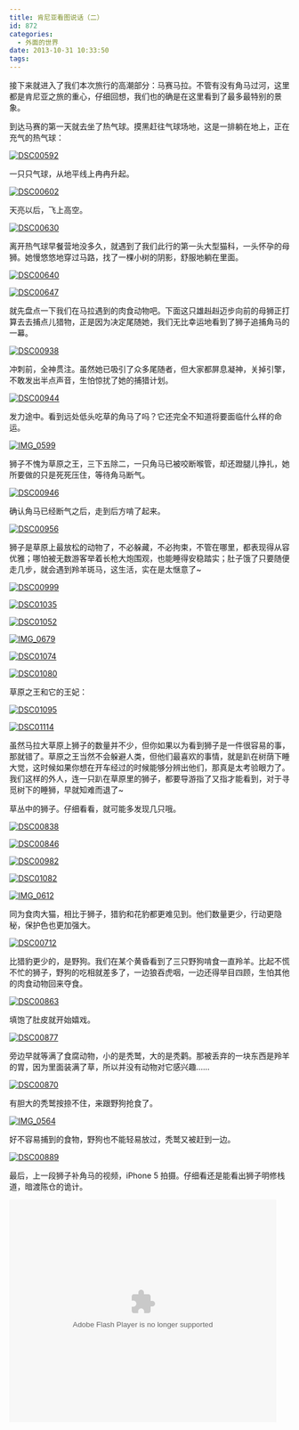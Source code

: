 ```yaml
---
title: 肯尼亚看图说话（二）
id: 872
categories:
  - 外面的世界
date: 2013-10-31 10:33:50
tags:
---
```


接下来就进入了我们本次旅行的高潮部分：马赛马拉。不管有没有角马过河，这里都是肯尼亚之旅的重心，仔细回想，我们也的确是在这里看到了最多最特别的景象。

到达马赛的第一天就去坐了热气球。摸黑赶往气球场地，这是一排躺在地上，正在充气的热气球：

[![](http://lithilda.info/wp-content/uploads/2013/10/DSC00592.jpg "DSC00592")](http://lithilda.info/wp-content/uploads/2013/10/DSC00592.jpg)

一只只气球，从地平线上冉冉升起。

[![](http://lithilda.info/wp-content/uploads/2013/10/DSC00602.jpg "DSC00602")](http://lithilda.info/wp-content/uploads/2013/10/DSC00602.jpg)

天亮以后，飞上高空。

[![](http://lithilda.info/wp-content/uploads/2013/10/DSC00630.jpg "DSC00630")](http://lithilda.info/wp-content/uploads/2013/10/DSC00630.jpg)

离开热气球早餐营地没多久，就遇到了我们此行的第一头大型猫科，一头怀孕的母狮。她慢悠悠地穿过马路，找了一棵小树的阴影，舒服地躺在里面。

[![](http://lithilda.info/wp-content/uploads/2013/10/DSC00640.jpg "DSC00640")](http://lithilda.info/wp-content/uploads/2013/10/DSC00640.jpg)

[![](http://lithilda.info/wp-content/uploads/2013/10/DSC00647.jpg "DSC00647")](http://lithilda.info/wp-content/uploads/2013/10/DSC00647.jpg)

就先盘点一下我们在马拉遇到的肉食动物吧。下面这只雄赳赳迈步向前的母狮正打算去去捕点儿猎物，正是因为决定尾随她，我们无比幸运地看到了狮子追捕角马的一幕。

[![](http://lithilda.info/wp-content/uploads/2013/10/DSC00938.jpg "DSC00938")](http://lithilda.info/wp-content/uploads/2013/10/DSC00938.jpg)

冲刺前，全神贯注。虽然她已吸引了众多尾随者，但大家都屏息凝神，关掉引擎，不敢发出半点声音，生怕惊扰了她的捕猎计划。

[![](http://lithilda.info/wp-content/uploads/2013/10/DSC00944.jpg "DSC00944")](http://lithilda.info/wp-content/uploads/2013/10/DSC00944.jpg)

发力途中。看到远处低头吃草的角马了吗？它还完全不知道将要面临什么样的命运。

[![](http://lithilda.info/wp-content/uploads/2013/10/IMG_0599.jpg "IMG_0599")](http://lithilda.info/wp-content/uploads/2013/10/IMG_0599.jpg)

狮子不愧为草原之王，三下五除二，一只角马已被咬断喉管，却还蹬腿儿挣扎，她所要做的只是死死压住，等待角马断气。

[![](http://lithilda.info/wp-content/uploads/2013/10/DSC00946.jpg "DSC00946")](http://lithilda.info/wp-content/uploads/2013/10/DSC00946.jpg)

确认角马已经断气之后，走到后方啃了起来。

[![](http://lithilda.info/wp-content/uploads/2013/10/DSC00956.jpg "DSC00956")](http://lithilda.info/wp-content/uploads/2013/10/DSC00956.jpg)

狮子是草原上最放松的动物了，不必躲藏，不必拘束，不管在哪里，都表现得从容优雅；哪怕被无数游客举着长枪大炮围观，也能睡得安稳踏实；肚子饿了只要随便走几步，就会遇到羚羊斑马，这生活，实在是太惬意了~

[![](http://lithilda.info/wp-content/uploads/2013/10/DSC00999.jpg "DSC00999")](http://lithilda.info/wp-content/uploads/2013/10/DSC00999.jpg)

[![](http://lithilda.info/wp-content/uploads/2013/10/DSC01035.jpg "DSC01035")](http://lithilda.info/wp-content/uploads/2013/10/DSC01035.jpg)

[![](http://lithilda.info/wp-content/uploads/2013/10/DSC01052.jpg "DSC01052")](http://lithilda.info/wp-content/uploads/2013/10/DSC01052.jpg)

[![](http://lithilda.info/wp-content/uploads/2013/10/IMG_0679.jpg "IMG_0679")](http://lithilda.info/wp-content/uploads/2013/10/IMG_0679.jpg)

[![](http://lithilda.info/wp-content/uploads/2013/10/DSC01074.jpg "DSC01074")](http://lithilda.info/wp-content/uploads/2013/10/DSC01074.jpg)

[![](http://lithilda.info/wp-content/uploads/2013/10/DSC01080.jpg "DSC01080")](http://lithilda.info/wp-content/uploads/2013/10/DSC01080.jpg)

草原之王和它的王妃：

[![](http://lithilda.info/wp-content/uploads/2013/10/DSC01095.jpg "DSC01095")](http://lithilda.info/wp-content/uploads/2013/10/DSC01095.jpg)

[![](http://lithilda.info/wp-content/uploads/2013/10/DSC01114.jpg "DSC01114")](http://lithilda.info/wp-content/uploads/2013/10/DSC01114.jpg)

虽然马拉大草原上狮子的数量并不少，但你如果以为看到狮子是一件很容易的事，那就错了。草原之王当然不会躲避人类，但他们最喜欢的事情，就是趴在树荫下睡大觉，这时候如果你想在开车经过的时候能够分辨出他们，那真是太考验眼力了。我们这样的外人，连一只趴在草原里的狮子，都要导游指了又指才能看到，对于寻觅树下的睡狮，早就知难而退了~

草丛中的狮子。仔细看看，就可能多发现几只哦。

[![](http://lithilda.info/wp-content/uploads/2013/10/DSC00838.jpg "DSC00838")](http://lithilda.info/wp-content/uploads/2013/10/DSC00838.jpg)

[![](http://lithilda.info/wp-content/uploads/2013/10/DSC00846.jpg "DSC00846")](http://lithilda.info/wp-content/uploads/2013/10/DSC00846.jpg)

[![](http://lithilda.info/wp-content/uploads/2013/10/DSC00982.jpg "DSC00982")](http://lithilda.info/wp-content/uploads/2013/10/DSC00982.jpg)

[![](http://lithilda.info/wp-content/uploads/2013/10/DSC01082.jpg "DSC01082")](http://lithilda.info/wp-content/uploads/2013/10/DSC01082.jpg)

[![](http://lithilda.info/wp-content/uploads/2013/10/IMG_0612.jpg "IMG_0612")](http://lithilda.info/wp-content/uploads/2013/10/IMG_0612.jpg)

同为食肉大猫，相比于狮子，猎豹和花豹都更难见到。他们数量更少，行动更隐秘，保护色也更加强大。

[![](http://lithilda.info/wp-content/uploads/2013/10/DSC00712.jpg "DSC00712")](http://lithilda.info/wp-content/uploads/2013/10/DSC00712.jpg)

比猎豹更少的，是野狗。我们在某个黄昏看到了三只野狗啃食一直羚羊。比起不慌不忙的狮子，野狗的吃相就差多了，一边狼吞虎咽，一边还得举目四顾，生怕其他的肉食动物回来夺食。

[![](http://lithilda.info/wp-content/uploads/2013/10/DSC00863.jpg "DSC00863")](http://lithilda.info/wp-content/uploads/2013/10/DSC00863.jpg)

填饱了肚皮就开始嬉戏。

[![](http://lithilda.info/wp-content/uploads/2013/10/DSC00877.jpg "DSC00877")](http://lithilda.info/wp-content/uploads/2013/10/DSC00877.jpg)

旁边早就等满了食腐动物，小的是秃鹫，大的是秃鹳。那被丢弃的一块东西是羚羊的胃，因为里面装满了草，所以并没有动物对它感兴趣……

[![](http://lithilda.info/wp-content/uploads/2013/10/DSC00870.jpg "DSC00870")](http://lithilda.info/wp-content/uploads/2013/10/DSC00870.jpg)

有胆大的秃鹫按捺不住，来跟野狗抢食了。

[![](http://lithilda.info/wp-content/uploads/2013/10/IMG_0564.jpg "IMG_0564")](http://lithilda.info/wp-content/uploads/2013/10/IMG_0564.jpg)

好不容易捕到的食物，野狗也不能轻易放过，秃鹫又被赶到一边。

[![](http://lithilda.info/wp-content/uploads/2013/10/DSC00889.jpg "DSC00889")](http://lithilda.info/wp-content/uploads/2013/10/DSC00889.jpg)

最后，上一段狮子补角马的视频，iPhone 5 拍摄。仔细看还是能看出狮子明修栈道，暗渡陈仓的诡计。

<object width="480" height="400" classid="clsid:d27cdb6e-ae6d-11cf-96b8-444553540000" codebase="http://download.macromedia.com/pub/shockwave/cabs/flash/swflash.cab#version=6,0,40,0"><param name="src" value="http://www.tudou.com/v/qETXfd4Nau4/&amp;bid=05&amp;rpid=105361071&amp;resourceId=105361071_05_05_99/v.swf" /><param name="allowscriptaccess" value="always" /><param name="allowfullscreen" value="true" /><param name="wmode" value="opaque" /><embed width="480" height="400" type="application/x-shockwave-flash" src="http://www.tudou.com/v/qETXfd4Nau4/&amp;bid=05&amp;rpid=105361071&amp;resourceId=105361071_05_05_99/v.swf" allowscriptaccess="always" allowfullscreen="true" wmode="opaque" /></object>